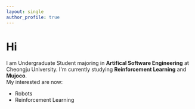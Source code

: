 ```yaml
---
layout: single
author_profile: true
---
```


# Hi
I am Undergraduate Student majoring in **Artifical Software Engineering** at Cheongju University.
I'm currently studying **Reinforcement Learning** and **Mujoco**.   
My interested are now:
- Robots
- Reinforcement Learning
